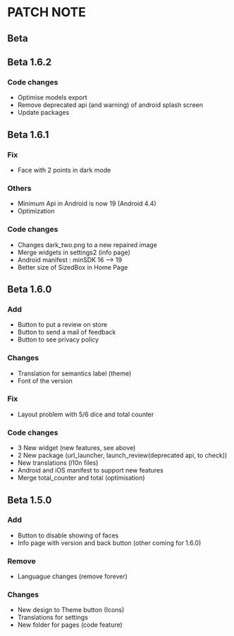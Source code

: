 # PATCH NOTE

## Beta

## Beta 1.6.2

### Code changes

* Optimise models export
* Remove deprecated api (and warning) of android splash screen
* Update packages

## Beta 1.6.1

### Fix

* Face with 2 points in dark mode 

### Others

* Minimum Api in Android is now 19 (Android 4.4)
* Optimization

### Code changes

* Changes dark_two.png to a new repaired image
* Merge widgets in settings2 (info page)
* Android manifest : minSDK 16 --> 19
* Better size of SizedBox in Home Page

## Beta 1.6.0

### Add  

* Button to put a review on store
* Button to send a mail of feedback
* Button to see privacy policy

### Changes 

* Translation for semantics label (theme)
* Font of the version

### Fix 

* Layout problem with 5/6 dice and total counter

### Code changes 

* 3 New widget (new features, see above)
* 2 New package (url_launcher, launch_review(deprecated api, to check))
* New translations (l10n files)
* Android and iOS manifest to support new features
* Merge total_counter and total (optimisation)

## Beta 1.5.0

### Add  

* Button to disable showing of faces
* Info page with version and back button (other coming for 1.6.0)

### Remove

* Languague changes (remove forever)

### Changes

* New design to Theme button (Icons)
* Translations for settings
* New folder for pages (code feature)
